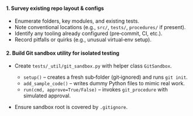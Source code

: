 #### 1. Survey existing repo layout & configs

* Enumerate folders, key modules, and existing tests.
* Note conventional locations (e.g., `src/`, `tests/`, `procedures/` if present).
* Identify any tooling already configured (pre‑commit, CI, etc.).
* Record pitfalls or quirks (e.g., unusual virtual‑env setup).

#### 2. Build Git sandbox utility for isolated testing

* Create `tests/_util/git_sandbox.py` with helper class `GitSandbox`.

  * `setup()` – creates a fresh sub‑folder (git‑ignored) and runs `git init`.
  * `add_sample_code()` – writes dummy Python files to mimic real work.
  * `run(cmd, approve=True/False)` – invokes `git_procedure` with simulated approval.
* Ensure sandbox root is covered by `.gitignore`.
